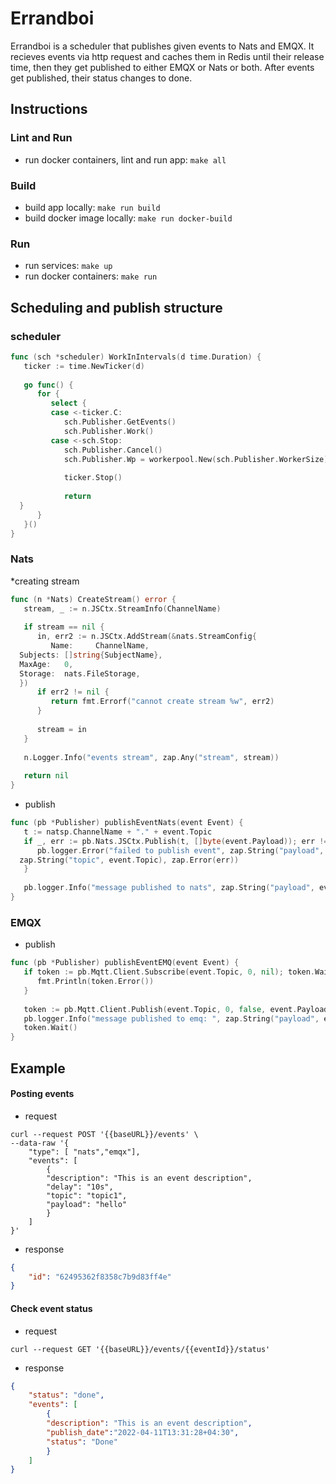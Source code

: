 # Errandboi

Errandboi is a scheduler that publishes given events to Nats and EMQX. It recieves events via http request and caches them in Redis until their release time, then they get published to either EMQX or Nats or both. After events get published, their status changes to done.

## Instructions
### Lint and Run
* run docker containers, lint and run app: `make all`
### Build
* build app locally:  `make run build`
* build docker image locally: `make run docker-build`
### Run
* run services: `make up`
* run docker containers: `make run`

## Scheduling and publish structure

### scheduler
```go
func (sch *scheduler) WorkInIntervals(d time.Duration) {  
   ticker := time.NewTicker(d)  
  
   go func() {  
      for {  
         select {  
         case <-ticker.C:  
            sch.Publisher.GetEvents()  
            sch.Publisher.Work()  
         case <-sch.Stop:  
            sch.Publisher.Cancel()  
            sch.Publisher.Wp = workerpool.New(sch.Publisher.WorkerSize)  
  
            ticker.Stop()  
  
            return  
  }  
      }  
   }()  
}
```

### Nats
*creating stream

```go
func (n *Nats) CreateStream() error {  
   stream, _ := n.JSCtx.StreamInfo(ChannelName)  
  
   if stream == nil {  
      in, err2 := n.JSCtx.AddStream(&nats.StreamConfig{  
         Name:     ChannelName,  
  Subjects: []string{SubjectName},  
  MaxAge:   0,  
  Storage:  nats.FileStorage,  
  })  
      if err2 != nil {  
         return fmt.Errorf("cannot create stream %w", err2)  
      }  
  
      stream = in  
   }  
  
   n.Logger.Info("events stream", zap.Any("stream", stream))  
  
   return nil  
}
```
* publish
```go
func (pb *Publisher) publishEventNats(event Event) {  
   t := natsp.ChannelName + "." + event.Topic  
   if _, err := pb.Nats.JSCtx.Publish(t, []byte(event.Payload)); err != nil {  
      pb.logger.Error("failed to publish event", zap.String("payload", event.Payload),  
  zap.String("topic", event.Topic), zap.Error(err))  
   }  
  
   pb.logger.Info("message published to nats", zap.String("payload", event.Payload))  
}
```
### EMQX
* publish
```go
func (pb *Publisher) publishEventEMQ(event Event) {  
   if token := pb.Mqtt.Client.Subscribe(event.Topic, 0, nil); token.Wait() && token.Error() != nil {  
      fmt.Println(token.Error())  
   }  
  
   token := pb.Mqtt.Client.Publish(event.Topic, 0, false, event.Payload)  
   pb.logger.Info("message published to emq: ", zap.String("payload", event.Payload))  
   token.Wait()  
}
```
## Example
#### Posting events
* request
```
curl --request POST '{{baseURL}}/events' \
--data-raw '{
	"type": [ "nats","emqx"],
	"events": [
		{
		"description": "This is an event description",
		"delay": "10s",
		"topic": "topic1",
		"payload": "hello"
		}
	]
}'
```
* response
```json
{
	"id": "62495362f8358c7b9d83ff4e"
}
```
#### Check event status
* request
```
curl --request GET '{{baseURL}}/events/{{eventId}}/status'
```
* response
```json
{
	"status": "done",
	"events": [
		{
		"description": "This is an event description",
		"publish_date":"2022-04-11T13:31:28+04:30",
		"status": "Done"
		}
	]
}
```